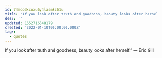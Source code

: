 ```yaml
---
id: 74mco3xcoxu6y4lasmkz61u
title: 'If you look after truth and goodness, beauty looks after herself'
desc: ''
updated: 1652716548179
created: '2022-04-10T00:00:00.000Z'
tags:
  - quotes
---
```


If you look after truth and goodness, beauty looks after herself.” — Eric Gill
